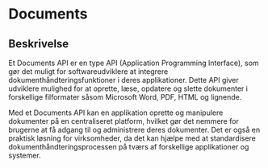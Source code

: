 # Documents

## Beskrivelse

Et Documents API er en type API (Application Programming Interface), som gør det muligt for softwareudviklere at integrere dokumenthåndteringsfunktioner i deres applikationer. Dette API giver udviklere mulighed for at oprette, læse, opdatere og slette dokumenter i forskellige filformater såsom Microsoft Word, PDF, HTML og lignende.

Med et Documents API kan en applikation oprette og manipulere dokumenter på en centraliseret platform, hvilket gør det nemmere for brugerne at få adgang til og administrere deres dokumenter. Det er også en praktisk løsning for virksomheder, da det kan hjælpe med at standardisere dokumenthåndteringsprocessen på tværs af forskellige applikationer og systemer.
